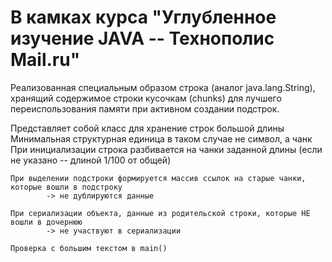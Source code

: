 # В камках курса "Углубленное изучение JAVA -- Технополис Mail.ru"

Реализованная специальным образом строка (аналог java.lang.String),
хранящий содержимое строки кусочкам (chunks) для лучшего переиспользования памяти при активном
создании подстрок.

Представляет собой класс для хранение строк большой длины
    Минимальная структурная единица в таком случае не символ, а чанк
    При инициализации строка разбивается на чанки заданной длины (если не указано -- длиной 1/100 от общей)

    При выделении подстроки формируется массив ссылок на старые чанки, которые вошли в подстроку
            -> не дублируются данные

    При сериализации объекта, данные из родительской строки, которые НЕ вошли в дочернюю
            -> не участвуют в сериализации

    Проверка с большим текстом в main()
